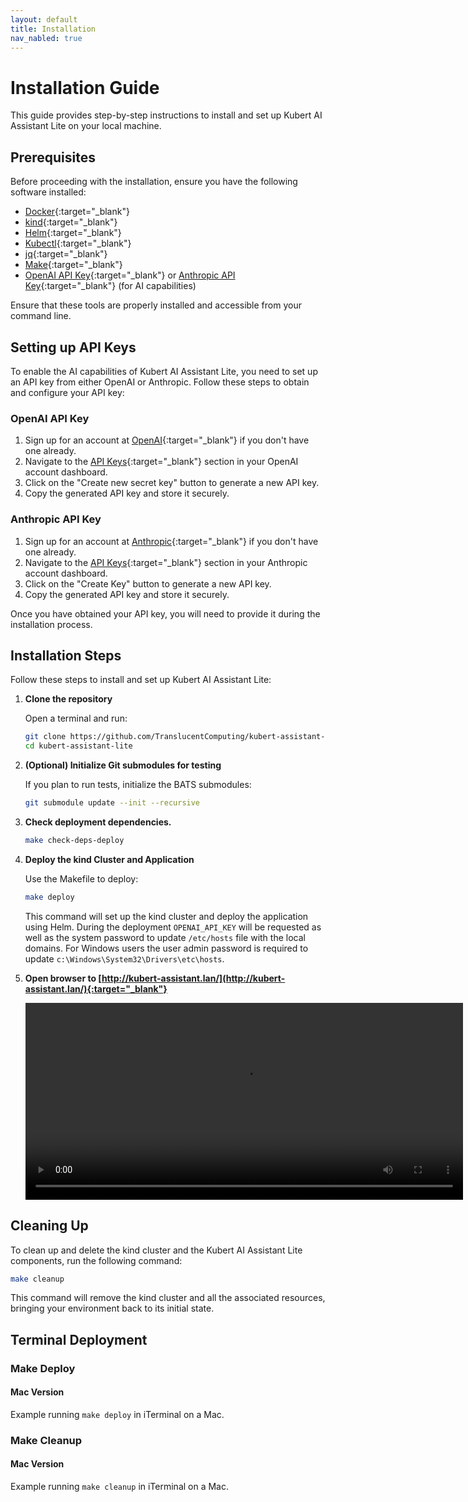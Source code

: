```yaml
---
layout: default
title: Installation
nav_nabled: true
---
```


# Installation Guide

This guide provides step-by-step instructions to install and set up Kubert AI Assistant Lite on your local machine.

## Prerequisites

Before proceeding with the installation, ensure you have the following software installed:

- [Docker](https://docs.docker.com/get-docker/){:target="_blank"}
- [kind](https://kind.sigs.k8s.io/){:target="_blank"}
- [Helm](https://helm.sh/docs/intro/install/){:target="_blank"}
- [Kubectl](https://kubernetes.io/docs/tasks/tools/){:target="_blank"}
- [jq](https://stedolan.github.io/jq/){:target="_blank"}
- [Make](https://www.gnu.org/software/make/){:target="_blank"}
- [OpenAI API Key](https://platform.openai.com/docs/api-reference/authentication){:target="_blank"} or [Anthropic API Key](https://console.anthropic.com/docs/authentication){:target="_blank"} (for AI capabilities)

Ensure that these tools are properly installed and accessible from your command line.

## Setting up API Keys

To enable the AI capabilities of Kubert AI Assistant Lite, you need to set up an API key from either OpenAI or Anthropic. Follow these steps to obtain and configure your API key:

### OpenAI API Key

1. Sign up for an account at [OpenAI](https://platform.openai.com/signup/){:target="_blank"} if you don't have one already.
2. Navigate to the [API Keys](https://platform.openai.com/account/api-keys){:target="_blank"} section in your OpenAI account dashboard.
3. Click on the "Create new secret key" button to generate a new API key.
4. Copy the generated API key and store it securely.

### Anthropic API Key

1. Sign up for an account at [Anthropic](https://console.anthropic.com/login){:target="_blank"} if you don't have one already.
2. Navigate to the [API Keys](https://console.anthropic.com/settings/keys){:target="_blank"} section in your Anthropic account dashboard.
3. Click on the "Create Key" button to generate a new API key.
4. Copy the generated API key and store it securely.

Once you have obtained your API key, you will need to provide it during the installation process.

## Installation Steps

Follow these steps to install and set up Kubert AI Assistant Lite:

1. **Clone the repository**

   Open a terminal and run:

   ```bash
   git clone https://github.com/TranslucentComputing/kubert-assistant-lite.git
   cd kubert-assistant-lite
   ```

2. **(Optional) Initialize Git submodules for testing**

   If you plan to run tests, initialize the BATS submodules:

   ```bash
   git submodule update --init --recursive
   ```

3. **Check deployment dependencies.**

    ```bash
    make check-deps-deploy
    ```

4. **Deploy the kind Cluster and Application**

    Use the Makefile to deploy:

    ```bash
    make deploy
    ```

    This command will set up the kind cluster and deploy the application using Helm. During the deployment `OPENAI_API_KEY` will be requested as well as the system password to update `/etc/hosts` file with the local domains. For Windows users the user admin password is required to update `c:\Windows\System32\Drivers\etc\hosts`.

5. **Open browser to [http://kubert-assistant.lan/](http://kubert-assistant.lan/){:target="_blank"}**

    <div class="video-container">
        <video width="700" height="315" controls>
            <source src="/kubert-assistant-lite/assets/video/open-browser.mov" type="video/mp4">
            Your browser does not support the video tag.
        </video>
    </div>

## Cleaning Up

To clean up and delete the kind cluster and the Kubert AI Assistant Lite components, run the following command:

```bash
make cleanup
```

This command will remove the kind cluster and all the associated resources, bringing your environment back to its initial state.

## Terminal Deployment

### Make Deploy

#### Mac Version

Example running `make deploy` in iTerminal on a Mac.

<div id="make-deploy-mac"></div>
<script>
    AsciinemaPlayer.create('/kubert-assistant-lite/assets/terminal/make-deploy-mac.cast', document.getElementById('make-deploy-mac'),{
           poster: 'npt:10'
        });
</script>

### Make Cleanup

#### Mac Version

Example running `make cleanup` in iTerminal on a Mac.

<div id="make-cleanup-mac"></div>
<script>
    AsciinemaPlayer.create('/kubert-assistant-lite/assets/terminal/make-cleanup-mac.cast', document.getElementById('make-cleanup-mac'),{
           poster: 'npt:10'
        });
</script>

